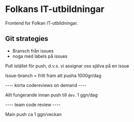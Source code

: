 # Folkans IT-utbildningar

Frontend for Folkan IT-utbildningar.

## Git strategies

- Bransch från issues
- noga med labels på issues

Pull istället för push, d.v.s. vi assignar oss själva på en issue

Issue-branch = fritt fram att pusha 1000gr/dag

---- korta codereviews on demand ----

Allt fungerande innan push till `dev`. 1 ggn/dag

---- team code review ----

Main push ca 1 ggn/veckan
